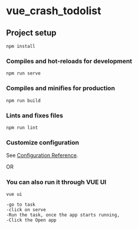 # vue_crash_todolist

## Project setup
```
npm install
```

### Compiles and hot-reloads for development
```
npm run serve
```

### Compiles and minifies for production
```
npm run build
```

### Lints and fixes files
```
npm run lint
```

### Customize configuration
See [Configuration Reference](https://cli.vuejs.org/config/).

OR

### You can also run it through VUE UI
```
vue ui

-go to task 
-click on serve
-Run the task, once the app starts running, 
-Click the Open app

```

